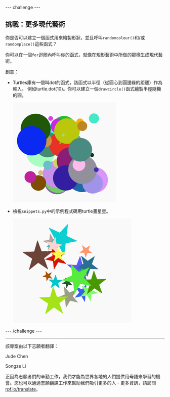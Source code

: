 --- challenge ---

## 挑戰：更多現代藝術

你是否可以建立一個函式用來繪製形狀，並且呼叫`randomcolour()`和/或`randomplace()`這些函式？

你可以在一個`for`迴圈內呼叫你的函式，就像在矩形藝術中所做的那樣生成現代藝術。

創意：

- Turtles庫有一個叫dot的函式，該函式以半徑（從圓心到圓邊緣的距離）作為輸入。 例如turtle.dot(10)。你可以建立一個`drawcircle()`函式繪製半徑隨機的圓。
    
    ![截圖](images/modern-circles.png)

- 檢視`snippets.py`中的示例程式碼用turtle畫星星。
    
    ![截圖](images/modern-stars.png)

--- /challenge ---


***
該專案由以下志願者翻譯：

Jude Chen

Songze Li

正因為志願者們的辛勤工作，我們才能為世界各地的人們提供用母語來學習的機會。您也可以通過志願翻譯工作來幫助我們吸引更多的人 - 更多資訊，請訪問[rpf.io/translate](https://rpf.io/translate)。